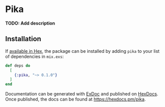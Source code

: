 # Pika

**TODO: Add description**

## Installation

If [available in Hex](https://hex.pm/docs/publish), the package can be installed
by adding `pika` to your list of dependencies in `mix.exs`:

```elixir
def deps do
  [
    {:pika, "~> 0.1.0"}
  ]
end
```

Documentation can be generated with [ExDoc](https://github.com/elixir-lang/ex_doc)
and published on [HexDocs](https://hexdocs.pm). Once published, the docs can
be found at <https://hexdocs.pm/pika>.

